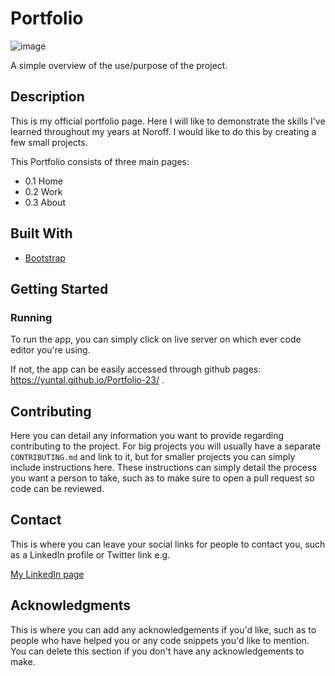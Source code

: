 # Portfolio

![image](https://user-images.githubusercontent.com/52622303/164316813-4b12d99f-aeb7-4069-85cf-e72b3a50ac99.png)

A simple overview of the use/purpose of the project.

## Description

This is my official portfolio page. Here I will like to demonstrate the skills I've learned throughout my years at Noroff. I would like to do this by creating a few small projects. 


This Portfolio consists of three main pages:

- 0.1 Home
- 0.2 Work
- 0.3 About

## Built With

- [Bootstrap](https://getbootstrap.com)

## Getting Started



### Running

To run the app, you can simply click on live server on which ever code editor you're using.

If not, the app can be easily accessed through github pages: https://yuntal.github.io/Portfolio-23/ .


## Contributing

Here you can detail any information you want to provide regarding contributing to the project. For big projects you will usually have a separate `CONTRIBUTING.md` and link to it, but for smaller projects you can simply include instructions here. These instructions can simply detail the process you want a person to take, such as to make sure to open a pull request so code can be reviewed.

## Contact

This is where you can leave your social links for people to contact you, such as a LinkedIn profile or Twitter link e.g.

[My LinkedIn page](https://www.linkedin.com/in/yunus-talay-324074191/)


## Acknowledgments

This is where you can add any acknowledgements if you'd like, such as to people who have helped you or any code snippets you'd like to mention. You can delete this section if you don't have any acknowledgements to make.
